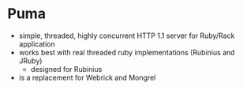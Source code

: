 # Puma
- simple, threaded, highly concurrent HTTP 1.1 server for Ruby/Rack application
- works best with real threaded ruby implementations (Rubinius and JRuby)
  - designed for Rubinius
- is a replacement for Webrick and Mongrel
